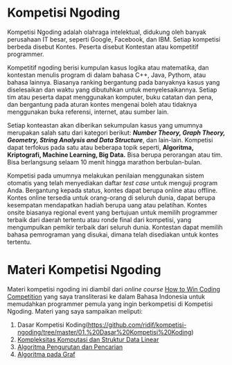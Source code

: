# Kompetisi Ngoding

Kompetisi Ngoding adalah olahraga intelektual, didukung oleh banyak perusahaan IT besar, seperti Google, Facebook, dan IBM. Setiap kompetisi berbeda disebut Kontes. Peserta disebut Kontestan atau kompetitif programmer.

Kompetitif ngoding berisi kumpulan kasus logika atau matematika, dan kontestan menulis program di dalam bahasa C++, Java, Pythom, atau bahasa lainnya. Biasanya ranking bergantung pada banyaknya kasus yang diselesaikan dan waktu yang dibutuhkan untuk menyelesaikannya. Setiap tim atau peserta dapat menggunakan komputer, buku catatan dan pena, dan bergantung pada aturan kontes mengenai boleh atau tidaknya menggunakan buka referensi, internet, atau sumber lain.

Setiap konteastan akan diberikan sekumpulan kasus yang umumnya merupakan salah satu dari kategori berikut: ***Number Theory, Graph Theory, Geometry, String Analysis and Data Structure***, dan lain-lain. Kompetisi dapat terfokus pada satu atau beberapa topik seperti, **Algoritma, Kriptografi, Machine Learning, Big Data.** Bisa berupa perorangan atau tim. Bisa berlangsung selaam 10 menit hingga marathon berbulan-bulan.

Kompetisi pada umumnya melakukan penilaian menggunakan sistem otomatis yang telah menyediakan daftar _test case_ untuk menguji program Anda. Bergantung kepada status, kontes dapat berupa online atau offline. Kontes online tersedia untuk orang-orang di seluruh dunia, dapat berupa kesempatan mendapatkan hadiah berupa uang atau pelatihan. Kontes onsite biasanya regional event yang bertujuan untuk memilih programmer terbaik dari daerah tertentu atau ronde final dari kompetisi, yang mengumpulkan pemikir terbaik dari seluruh dunia. Kontestan dapat memilih bahasa pemrograman yang disukai, dimana telah disediakan untuk kontes tertentu.


# Materi Kompetisi Ngoding

Materi kompetisi ngoding ini diambil dari _online course_ [How to Win Coding Competition](https://courses.edx.org/courses/course-v1:ITMOx+I2CPx+3T2016/info) yang saya transliterasi ke dalam Bahasa Indonesia untuk memudahkan programmer pemula yang ingin berkompetisi di Kompetisi Ngoding. Materi yang saya sampaikan meliputi:
1. Dasar Kompetisi Koding(https://github.com/ridif/kompetisi-ngoding/tree/master/01.%20Dasar%20Kompetisi%20Koding)
2. [Kompleksitas Komputasi dan Struktur Data Linear](https://github.com/ridif/kompetisi-ngoding/tree/master/02.%20Kompleksitas%20Komputasi%20dan%20Struktur%20Data%20Linear)
3. [Algoritma Pengurutan dan Pencarian](https://github.com/ridif/kompetisi-ngoding/tree/master/03.%20Algoritma%20Pengurutan%20dan%20Pencarian)
4. [Algoritma pada Graf](https://github.com/ridif/kompetisi-ngoding/tree/master/04.%20Algoritma%20pada%20Graf)

